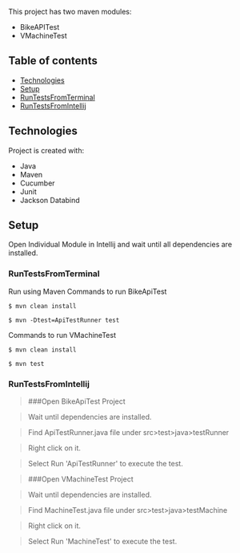 This project has two maven modules:

* BikeAPITest
* VMachineTest

## Table of contents
* [Technologies](#technologies)
* [Setup](#setup)
* [RunTestsFromTerminal](#RunTestsFromTerminal)
* [RunTestsFromIntellij](#RunTestsFromIntellij)



## Technologies
Project is created with:

* Java
* Maven
* Cucumber
* Junit
* Jackson Databind

## Setup

Open Individual Module in Intellij and wait until all dependencies are installed.

### RunTestsFromTerminal


Run using Maven
Commands to run BikeApiTest
```
$ mvn clean install
```
```
$ mvn -Dtest=ApiTestRunner test
```
Commands to run VMachineTest
```
$ mvn clean install
```
```
$ mvn test
```
### RunTestsFromIntellij

> ###Open BikeApiTest Project

>Wait until dependencies are installed.

>Find ApiTestRunner.java file under src>test>java>testRunner

>Right click on it.

>Select Run 'ApiTestRunner' to execute the test.

> ###Open VMachineTest Project

>Wait until dependencies are installed.

>Find MachineTest.java file under src>test>java>testMachine

>Right click on it.

>Select Run 'MachineTest' to execute the test.

